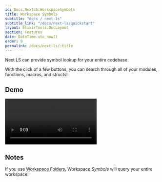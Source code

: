 ```yaml
---
id: Docs.NextLS.WorkspaceSymbols
title: Workspace Symbols
subtitle: "docs / next-ls"
subtitle_link: "/docs/next-ls/quickstart"
layout: ElixirTools.DocLayout
section: Features
date: DateTime.utc_now()
order: 9
permalink: /docs/next-ls/:title
---
```


Next LS can provide symbol lookup for your entire codebase.

With the click of a few buttons, you can search through all of your modules, functions, macros, and structs!

## Demo

<video src="https://f005.backblazeb2.com/file/elixir-tools/next-ls-workspace-symbols.mp4" controls></video>

## Notes

If you use [Workspace Folders](/docs/next-ls/workspace-folders), Workspace _Symbols_ will query your entire workspace!
